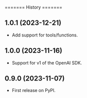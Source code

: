 ======= History =======

## 1.0.1 (2023-12-21)

- Add support for tools/functions.

## 1.0.0 (2023-11-16)

- Support for v1 of the OpenAI SDK.

## 0.9.0 (2023-11-07)

- First release on PyPI.
